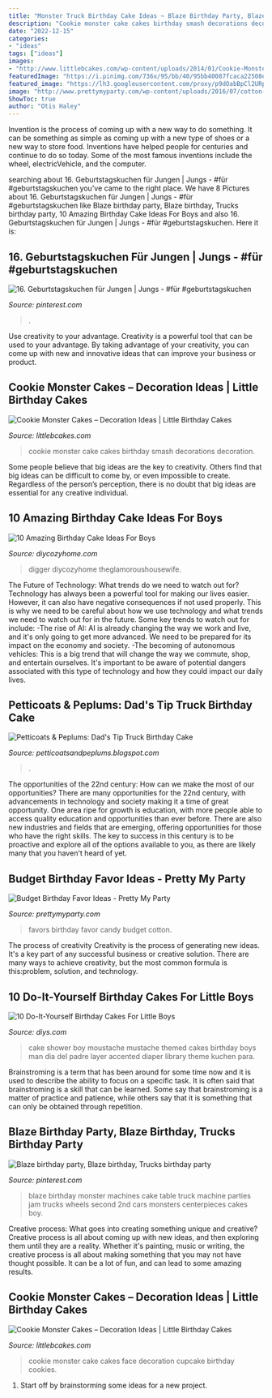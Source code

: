 ```yaml
---
title: "Monster Truck Birthday Cake Ideas ~ Blaze Birthday Party, Blaze Birthday, Trucks Birthday Party"
description: "Cookie monster cake cakes birthday smash decorations decoration"
date: "2022-12-15"
categories:
- "ideas"
tags: ["ideas"]
images:
- "http://www.littlebcakes.com/wp-content/uploads/2014/01/Cookie-Monster-Cake-Images.jpg"
featuredImage: "https://i.pinimg.com/736x/95/bb/40/95bb40087fcaca22508e351ace45b9ca.jpg"
featured_image: "https://lh3.googleusercontent.com/proxy/p9dOabBpCl2URpIXq2j4vn2H_5vtLnAF6Umug0AQCRadp4noPuJg8SDRlOP_zkdzR6IDrmqS6GV9TqSG3nZUjiuXgOUBm19R4OwGLvGHtMeTGg=w1200-h630-p-k-no-nu"
image: "http://www.prettymyparty.com/wp-content/uploads/2016/07/cotton-candy-cone-party-favors.jpg"
ShowToc: true
author: "Otis Haley"
---
```



Invention is the process of coming up with a new way to do something. It can be something as simple as coming up with a new type of shoes or a new way to store food. Inventions have helped people for centuries and continue to do so today. Some of the most famous inventions include the wheel, electricVehicle, and the computer.

	

		
searching about 16. Geburtstagskuchen für Jungen | Jungs - #für #geburtstagskuchen you've came to the right place. We have 8 Pictures about 16. Geburtstagskuchen für Jungen | Jungs - #für #geburtstagskuchen like Blaze birthday party, Blaze birthday, Trucks birthday party, 10 Amazing Birthday Cake Ideas For Boys and also 16. Geburtstagskuchen für Jungen | Jungs - #für #geburtstagskuchen. Here it is:
		
    
## 16. Geburtstagskuchen Für Jungen | Jungs - #für #geburtstagskuchen

<img loading=lazy src="https://i.pinimg.com/736x/95/bb/40/95bb40087fcaca22508e351ace45b9ca.jpg" onerror="this.onerror=null;this.src='https://tse4.mm.bing.net/th?id=OIP.IvJCEtFRr2HAgY1U5V6BUQHaLV&amp;pid=15.1';" alt="16. Geburtstagskuchen für Jungen | Jungs - #für #geburtstagskuchen">

_Source: pinterest.com_

>. 

	

Use creativity to your advantage.
Creativity is a powerful tool that can be used to your advantage. By taking advantage of your creativity, you can come up with new and innovative ideas that can improve your business or product.

    
## Cookie Monster Cakes – Decoration Ideas | Little Birthday Cakes

<img loading=lazy src="http://www.littlebcakes.com/wp-content/uploads/2014/01/Cookie-Monster-Cake-Images.jpg" onerror="this.onerror=null;this.src='https://tse2.mm.bing.net/th?id=OIP.gYPMEUX7O8_32fMGseBwYAHaFi&amp;pid=15.1';" alt="Cookie Monster Cakes – Decoration Ideas | Little Birthday Cakes">

_Source: littlebcakes.com_

>cookie monster cake cakes birthday smash decorations decoration. 

	

Some people believe that big ideas are the key to creativity. Others find that big ideas can be difficult to come by, or even impossible to create. Regardless of the person’s perception, there is no doubt that big ideas are essential for any creative individual.

    
## 10 Amazing Birthday Cake Ideas For Boys

<img loading=lazy src="https://diycozyhome.com/wp-content/uploads/2013/03/yummy-cake-7.jpg" onerror="this.onerror=null;this.src='https://tse3.mm.bing.net/th?id=OIP.7FmrkIsxwAOiFKu4Q59NFQHaH4&amp;pid=15.1';" alt="10 Amazing Birthday Cake Ideas For Boys">

_Source: diycozyhome.com_

>digger diycozyhome theglamoroushousewife. 

	

The Future of Technology: What trends do we need to watch out for?
Technology has always been a powerful tool for making our lives easier. However, it can also have negative consequences if not used properly. This is why we need to be careful about how we use technology and what trends we need to watch out for in the future. Some key trends to watch out for include: 
-The rise of AI: AI is already changing the way we work and live, and it's only going to get more advanced. We need to be prepared for its impact on the economy and society. 
-The becoming of autonomous vehicles: This is a big trend that will change the way we commute, shop, and entertain ourselves. It's important to be aware of potential dangers associated with this type of technology and how they could impact our daily lives.

    
## Petticoats &amp; Peplums: Dad&#039;s Tip Truck Birthday Cake

<img loading=lazy src="https://lh3.googleusercontent.com/proxy/p9dOabBpCl2URpIXq2j4vn2H_5vtLnAF6Umug0AQCRadp4noPuJg8SDRlOP_zkdzR6IDrmqS6GV9TqSG3nZUjiuXgOUBm19R4OwGLvGHtMeTGg=w1200-h630-p-k-no-nu" onerror="this.onerror=null;this.src='https://tse1.mm.bing.net/th?id=OIP.Qtn8oCmXq3h1JEPP1ki7iwAAAA&amp;pid=15.1';" alt="Petticoats &amp; Peplums: Dad&#039;s Tip Truck Birthday Cake">

_Source: petticoatsandpeplums.blogspot.com_

>. 

	

The opportunities of the 22nd century: How can we make the most of our opportunities?
There are many opportunities for the 22nd century, with advancements in technology and society making it a time of great opportunity. One area ripe for growth is education, with more people able to access quality education and opportunities than ever before. There are also new industries and fields that are emerging, offering opportunities for those who have the right skills. The key to success in this century is to be proactive and explore all of the options available to you, as there are likely many that you haven't heard of yet.

    
## Budget Birthday Favor Ideas - Pretty My Party

<img loading=lazy src="http://www.prettymyparty.com/wp-content/uploads/2016/07/cotton-candy-cone-party-favors.jpg" onerror="this.onerror=null;this.src='https://tse4.mm.bing.net/th?id=OIP.9WtYQjakqhhOZ5BC32Me6wHaJ4&amp;pid=15.1';" alt="Budget Birthday Favor Ideas - Pretty My Party">

_Source: prettymyparty.com_

>favors birthday favor candy budget cotton. 

	

The process of creativity
Creativity is the process of generating new ideas. It's a key part of any successful business or creative solution. There are many ways to achieve creativity, but the most common formula is this:problem, solution, and technology.

    
## 10 Do-It-Yourself Birthday Cakes For Little Boys

<img loading=lazy src="https://cdn.diys.com/wp-content/uploads/2015/06/Mustache-Accented-Cake.jpg" onerror="this.onerror=null;this.src='https://tse1.mm.bing.net/th?id=OIP.Y5kUbagnS-GOPFUSlcS6wQHaL9&amp;pid=15.1';" alt="10 Do-It-Yourself Birthday Cakes For Little Boys">

_Source: diys.com_

>cake shower boy moustache mustache themed cakes birthday boys man dia del padre layer accented diaper library theme kuchen para. 

	

Brainstroming is a term that has been around for some time now and it is used to describe the ability to focus on a specific task. It is often said that brainstroming is a skill that can be learned. Some say that brainstroming is a matter of practice and patience, while others say that it is something that can only be obtained through repetition.

    
## Blaze Birthday Party, Blaze Birthday, Trucks Birthday Party

<img loading=lazy src="https://i.pinimg.com/736x/b5/72/df/b572dfbce3e6ace5498803c0168dd4ae--party-blaze-blaze-birthday-party-cake.jpg" onerror="this.onerror=null;this.src='https://tse2.mm.bing.net/th?id=OIP.y0ICyyByytP9_-TS7_o1BAHaJ3&amp;pid=15.1';" alt="Blaze birthday party, Blaze birthday, Trucks birthday party">

_Source: pinterest.com_

>blaze birthday monster machines cake table truck machine parties jam trucks wheels second 2nd cars monsters centerpieces cakes boy. 

	

Creative process: What goes into creating something unique and creative?
Creative process is all about coming up with new ideas, and then exploring them until they are a reality. Whether it's painting, music or writing, the creative process is all about making something that you may not have thought possible. It can be a lot of fun, and can lead to some amazing results.

    
## Cookie Monster Cakes – Decoration Ideas | Little Birthday Cakes

<img loading=lazy src="http://www.littlebcakes.com/wp-content/uploads/2014/01/Cookie-Monster-Cake-Pictures.jpg" onerror="this.onerror=null;this.src='https://tse2.mm.bing.net/th?id=OIP.Uwrj9sjURIxg2z46YxbhQQHaJ4&amp;pid=15.1';" alt="Cookie Monster Cakes – Decoration Ideas | Little Birthday Cakes">

_Source: littlebcakes.com_

>cookie monster cake cakes face decoration cupcake birthday cookies. 

	

1. Start off by brainstorming some ideas for a new project.

